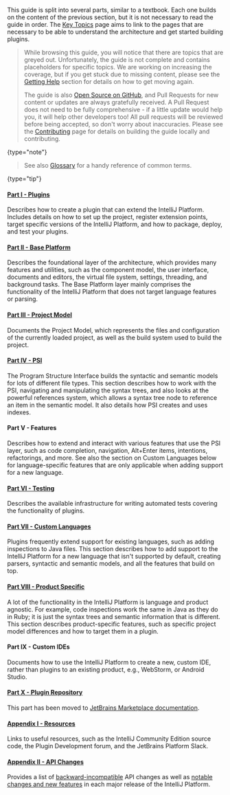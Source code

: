 [//]: # (title: About This Guide)

<!-- Copyright 2000-2021 JetBrains s.r.o. and other contributors. Use of this source code is governed by the Apache 2.0 license that can be found in the LICENSE file. -->

This guide is split into several parts, similar to a textbook.
Each one builds on the content of the previous section, but it is not necessary to read the guide in order.
The [Key Topics](key_topics.md) page aims to link to the pages that are necessary to be able to understand the architecture and get started building plugins.

 >  While browsing this guide, you will notice that there are topics that are greyed out.
> Unfortunately, the guide is not complete and contains placeholders for specific topics.
> We are working on increasing the coverage, but if you get stuck due to missing content, please see the [Getting Help](getting_help.md) section for details on how to get moving again.
>
> The guide is also [Open Source on GitHub](https://github.com/JetBrains/intellij-sdk-docs), and Pull Requests for new content or updates are always gratefully received.
> A Pull Request does not need to be fully comprehensive - if a little update would help you, it will help other developers too! All pull requests will be reviewed before being accepted, so don't worry about inaccuracies.
> Please see the [Contributing](intellij-sdk-docs-original_CONTRIBUTING.md) page for details on building the guide locally and contributing.
 >
 {type="note"}
                                                                
 > See also [Glossary](glossary.md) for a handy reference of common terms.
  >
  {type="tip"}

#### [Part I - Plugins](basics.md)

Describes how to create a plugin that can extend the IntelliJ Platform.
Includes details on how to set up the project, register extension points, target specific versions of the IntelliJ Platform, and how to package, deploy, and test your plugins.

#### [Part II - Base Platform](fundamentals.md)

Describes the foundational layer of the architecture, which provides many features and utilities, such as the component model, the user interface, documents and editors, the virtual file system, settings, threading, and background tasks.
The Base Platform layer mainly comprises the functionality of the IntelliJ Platform that does not target language features or parsing.

#### [Part III - Project Model](project_structure.md)

Documents the Project Model, which represents the files and configuration of the currently loaded project, as well as the build system used to build the project.

#### [Part IV - PSI](psi.md)

The Program Structure Interface builds the syntactic and semantic models for lots of different file types.
This section describes how to work with the PSI, navigating and manipulating the syntax trees, and also looks at the powerful references system, which allows a syntax tree node to reference an item in the semantic model.
It also details how PSI creates and uses indexes.

#### Part V - Features

Describes how to extend and interact with various features that use the PSI layer, such as code completion, navigation, <shortcut>Alt+Enter</shortcut> items, intentions, refactorings, and more.
See also the section on Custom Languages below for language-specific features that are only applicable when adding support for a new language.

#### [Part VI - Testing](testing_plugins.md)

Describes the available infrastructure for writing automated tests covering the functionality of plugins.

#### [Part VII - Custom Languages](custom_language_support.md)

Plugins frequently extend support for existing languages, such as adding inspections to Java files.
This section describes how to add support to the IntelliJ Platform for a new language that isn't supported by default, creating parsers, syntactic and semantic models, and all the features that build on top.

#### [Part VIII - Product Specific](dev_alternate_products.md)

A lot of the functionality in the IntelliJ Platform is language and product agnostic.
For example, code inspections work the same in Java as they do in Ruby; it is just the syntax trees and semantic information that is different.
This section describes product-specific features, such as specific project model differences and how to target them in a plugin.

#### Part IX - Custom IDEs

Documents how to use the IntelliJ Platform to create a new, custom IDE, rather than plugins to an existing product, e.g., WebStorm, or Android Studio.

#### [Part X - Plugin Repository](plugin_repository_obsolete.md)

This part has been moved to [JetBrains Marketplace documentation](https://plugins.jetbrains.com/docs/marketplace/about-marketplace.html).

#### [Appendix I - Resources](useful_links.md)

Links to useful resources, such as the IntelliJ Community Edition source code, the Plugin Development forum, and the JetBrains Platform Slack.

#### [Appendix II - API Changes](api_changes_list.md)

Provides a list of [backward-incompatible](api_changes_list.md) API changes as well as [notable changes and new features](api_notable.md) in each major release of the IntelliJ Platform.